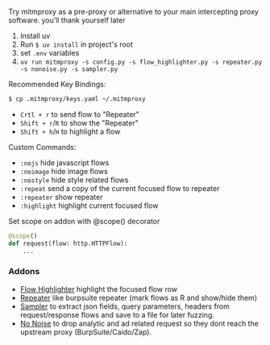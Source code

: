 Try mitmproxy as a pre-proxy or alternative to your main intercepting proxy software. you’ll thank yourself later

1. Install uv
2. Run `$ uv install` in project's root
3. set `.env` variables
4. `uv run mitmproxy -s config.py -s flow_highlighter.py -s repeater.py -s nonoise.py -s sampler.py`

Recommended Key Bindings:
```bash
$ cp .mitmproxy/keys.yaml ~/.mitmproxy
```

- `Crtl + r` to send flow to "Repeater"
- `Shift + r`/`R` to show the "Repeater"
- `Shift + h`/`H` to highlight a flow

Custom Commands:
- `:nojs` hide javascript flows
- `:noimage` hide image flows
- `:nostyle` hide style related flows
- `:repeat` send a copy of the current focused flow to repeater
- `:repeater` show repeater
- `:highlight` highlight current focused flow

Set scope on addon with @scope() decorator
```python
@scope()
def request(flow: http.HTTPFlow):
    ...
```

### Addons
- [Flow Highlighter](./flow_highlighter.py) highlight the focused flow row
- [Repeater](./repeater.py) like burpsuite repeater (mark flows as R and show/hide them)
- [Sampler](./sampler.py) to extract json fields, query parameters, headers from request/response flows and save to a file for later fuzzing.
- [No Noise](./nonoise.py) to drop analytic and ad related request so they dont reach the upstream proxy (BurpSuite/Caido/Zap).

